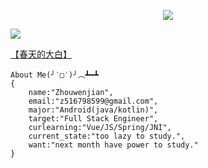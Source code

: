 <p align="center">
  <a href="https://github.com/SilverIceKey?tab=followers"><img src="https://img.shields.io/github/followers/SilverIceKey?style=social"></a>
</p>
<img src="https://github-readme-stats.vercel.app/api?username=SilverIceKey&show_icons=true&theme=prussian" />  

[【春天的大白】](https://blog.silvericekey.fun)

```
About Me(╯‵□′)╯︵┻━┻
{
    name:"Zhouwenjian",
    email:"z516798599@gmail.com",
    major:"Android(java/kotlin)",
    target:"Full Stack Engineer",
    curlearning:"Vue/JS/Spring/JNI",
    current_state:"too lazy to study.",
    want:"next month have power to study."
}
```
